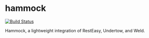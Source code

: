 hammock
=======

[![Build Status](https://travis-ci.org/johnament/hammock.png)](https://travis-ci.org/johnament/hammock)

Hammock, a lightweight integration of RestEasy, Undertow, and Weld.
